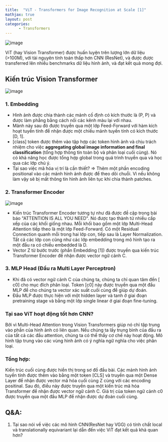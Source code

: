 ```yaml
---
title:  "ViT - Transformers for Image Recognition at Scale [1]"
mathjax: true
layout: post
categories: 
      - Transformers
---
```

![image](https://github.com/NhiNguyen34/NhiNguyen34.github.io/assets/118429842/998a78d6-550e-4fee-84af-ac89ea876956)

ViT (hay Vision Transformer) được huấn luyện trên lượng lớn dữ liệu (>100M), với tài nguyên tính toán thấp hơn CNN (ResNet), và được được transferred lên nhiều benchmarks dữ liệu hình ảnh, và đạt kết quả mong đợi.

## Kiến trúc Vision Transformer 
![image](https://github.com/NhiNguyen34/NhiNguyen34.github.io/assets/118429842/2abc072c-bc4c-4a55-a117-94e99344e3e8)

### 1. Embedding 
- Hình ảnh được chia thành các mảnh cố định có kích thước là (P, P) và được làm phẳng bằng cách nối các kênh màu lại với nhau.
- Mảnh này sau đó được truyền qua một lớp Feed-Forward với hàm kích hoạt tuyến tính để nhận được một chiếu mảnh tuyến tính có kích thước [D, 1].
- [class] token được thêm vào tập hợp các token hình ảnh và chịu trách nhiệm cho việc **aggregating global image information and final classification** (tổng hợp thông tin toàn bộ và phân loại cuối cùng). Nó có khả năng học được tổng hợp global trong quá trình truyền qua và học qua các lớp chú ý.
- Tại sao việc mã hóa vị trí là cần thiết? ⇒ Thêm một phần encoding positional vào các mảnh hình ảnh được để theo dõi chuỗi. Vì nếu không làm vậy sẽ bị mất thông tin hình ảnh liên tục khi chia thành patches.
### 2. Transformer Encoder 
![image](https://github.com/NhiNguyen34/NhiNguyen34.github.io/assets/118429842/8d39b83d-22c6-4685-8b6b-b828be096f38)

- Kiến trúc Transformer Encoder tương tự như đã được đề cập trong bài báo "ATTENTION IS ALL YOU NEED". Nó được tạo thành từ nhiều cấp xếp của các khối giống nhau. Mỗi khối bao gồm một lớp Multi-Head Attention tiếp theo là một lớp Feed-Forward. Có một Residual Connection quanh mỗi trong hai lớp con, tiếp sau là Layer Normalization. Tất cả các lớp con cũng như các lớp embedding trong mô hình tạo ra một đầu ra có chiều embedded là D.
- Vector Z từ bước trước (phần Embedding [1]) được truyền qua kiến trúc Transformer Encoder để nhận được vector ngữ cảnh C.
### 3. MLP Head (Đầu ra Multi Layer Perceptron)
- Khi đã có vector ngữ cảnh C của chúng ta, chúng ta chỉ quan tâm đến [ c0] cho mục đích phân loại. Token [c0] này được truyền qua một đầu MLP để cho chúng ta vector xác suất cuối cùng để giúp dự đoán.
- Đầu MLP được thực hiện với một hidden layer và tanh ở giai đoạn pretraining stage và bằng một lớp single linear ở giai đoạn fine-tuning.
### Tại sao ViT hoạt động tốt hơn CNN? 
Bởi vì Multi-Head Attention trong Vision Transformers giúp nó chỉ tập trung vào phần của hình ảnh có liên quan. Nếu chúng ta lấy trung bình của đầu ra của tất cả các đầu attention, chúng ta có thể thấy cơ chế này hoạt động. Mô hình tập trung vào các vùng hình ảnh có ý nghĩa ngữ nghĩa cho việc phân loại.
### Tổng hợp: 
Kiến trúc cuối cùng được hiển thị trong sơ đồ đầu bài. Các mảnh hình ảnh tuyến tính được thêm vào bằng một token [CLS] và truyền qua một Dense Layer để nhận được vector mã hóa cuối cùng Z cùng với các encoding positinal. Sau đó, điều này được truyền qua một kiến trúc mã hóa Transformer để nhận được vector ngữ cảnh C. Giá trị của token ngữ cảnh c0 được truyền qua một đầu MLP để nhận được dự đoán cuối cùng.
## Q&A:
1. Tại sao nói về việc các mô hình CNN(ResNet hay VGG) có tính chất local và translationally equivariant lại dẫn đến việc ViT đạt kết quả khả quan hơn?
